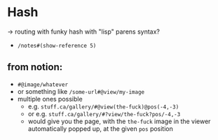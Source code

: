 # Hash

-> routing with funky hash with "lisp" parens syntax?
- `/notes#(show-reference 5)`

## from notion:

- `#@image/whatever`
- or something like `/some-url#@view/my-image`
- multiple ones possible
  - e.g. `stuff.ca/gallery/#@view(the-fuck)@pos(-4,-3)`
  - or e.g. `stuff.ca/gallery/#?view/the-fuck?pos/-4,-3`
  - would give you the page, with the `the-fuck` image in the viewer automatically popped up, at the given `pos` position